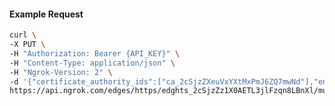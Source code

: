 <!-- Code generated for API Clients. DO NOT EDIT. -->

#### Example Request

```bash
curl \
-X PUT \
-H "Authorization: Bearer {API_KEY}" \
-H "Content-Type: application/json" \
-H "Ngrok-Version: 2" \
-d '{"certificate_authority_ids":["ca_2cSjzZXeuVxYXtMxPmJ6ZQ7mwNd"],"enabled":true}' \
https://api.ngrok.com/edges/https/edghts_2cSjzZz1X0AETL3jlFzqn8LBnXl/mutual_tls
```
